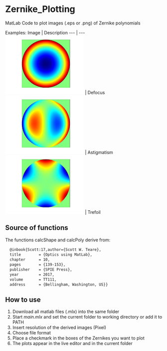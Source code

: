 # Zernike_Plotting
MatLab Code to plot images (.eps or .png) of Zernike polynomials

Examples: 
Image | Description
--- | ---
<img src="/Zernike4.png" width="50%" height="50%"> | Defocus
<img src="/Zernike7.png" width="50%" height="50%"> | Astigmatism
<img src="/Zernike10.png" width="50%" height="50%"> | Trefoil

## Source of functions
The functions calcShape and calcPoly derive from:

      @inbook{Scott:17,author={Scott W. Teare}, 
      title        = {Optics using MatLab},
      chapter      = 10,
      pages        = {139-153},
      publisher    = {SPIE Press},
      year         = 2017,
      volume       = TT111,
      address      = {Bellingham, Washington, US}}
    
## How to use
1. Download all matlab files (.mlx) into the same folder
2. Start *main.mlx* and set the current folder to working directory or add it to PATH
3. Insert resolution of the derived images (Pixel)
4. Choose file format
5. Place a checkmark in the boxes of the Zernikes you want to plot
6. The plots appear in the live editor and in the current folder
